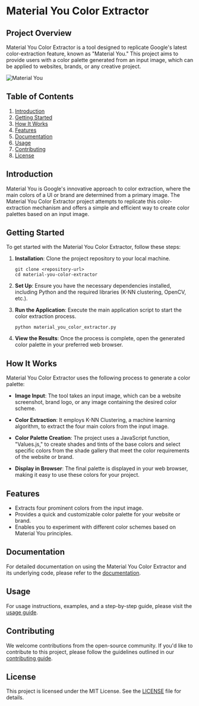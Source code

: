 # Material You Color Extractor

## Project Overview

Material You Color Extractor is a tool designed to replicate Google's latest color-extraction feature, known as "Material You." This project aims to provide users with a color palette generated from an input image, which can be applied to websites, brands, or any creative project.

![Material You](https://cdn.arstechnica.net/wp-content/uploads/2021/08/android-12-rainbow-1.jpg)

## Table of Contents

1. [Introduction](#introduction)
2. [Getting Started](#getting-started)
3. [How It Works](#how-it-works)
4. [Features](#features)
5. [Documentation](#documentation)
6. [Usage](#usage)
7. [Contributing](#contributing)
8. [License](#license)

## Introduction

Material You is Google's innovative approach to color extraction, where the main colors of a UI or brand are determined from a primary image. The Material You Color Extractor project attempts to replicate this color-extraction mechanism and offers a simple and efficient way to create color palettes based on an input image.

## Getting Started

To get started with the Material You Color Extractor, follow these steps:

1. **Installation**: Clone the project repository to your local machine.

   ```shell
   git clone <repository-url>
   cd material-you-color-extractor
   ```

2. **Set Up**: Ensure you have the necessary dependencies installed, including Python and the required libraries (K-NN clustering, OpenCV, etc.).

3. **Run the Application**: Execute the main application script to start the color extraction process.

   ```shell
   python material_you_color_extractor.py
   ```

4. **View the Results**: Once the process is complete, open the generated color palette in your preferred web browser.

## How It Works

Material You Color Extractor uses the following process to generate a color palette:

- **Image Input**: The tool takes an input image, which can be a website screenshot, brand logo, or any image containing the desired color scheme.

- **Color Extraction**: It employs K-NN Clustering, a machine learning algorithm, to extract the four main colors from the input image.

- **Color Palette Creation**: The project uses a JavaScript function, "Values.js," to create shades and tints of the base colors and select specific colors from the shade gallery that meet the color requirements of the website or brand.

- **Display in Browser**: The final palette is displayed in your web browser, making it easy to use these colors for your project.

## Features

- Extracts four prominent colors from the input image.
- Provides a quick and customizable color palette for your website or brand.
- Enables you to experiment with different color schemes based on Material You principles.

## Documentation

For detailed documentation on using the Material You Color Extractor and its underlying code, please refer to the [documentation](./docs/).

## Usage

For usage instructions, examples, and a step-by-step guide, please visit the [usage guide](./docs/usage.md).

## Contributing

We welcome contributions from the open-source community. If you'd like to contribute to this project, please follow the guidelines outlined in our [contributing guide](./CONTRIBUTING.md).

## License

This project is licensed under the MIT License. See the [LICENSE](./LICENSE) file for details.
